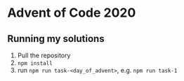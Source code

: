 # Advent of Code 2020

## Running my solutions

1. Pull the repository
2. `npm install`
3. run `npm run task-<day_of_advent>`, e.g. `npm run task-1`

